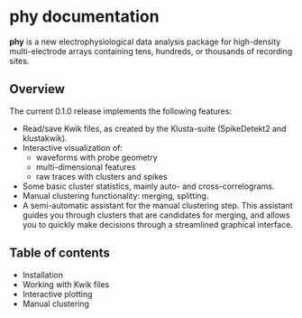 # phy documentation

**phy** is a new electrophysiological data analysis package for high-density multi-electrode arrays containing tens, hundreds, or thousands of recording sites.


## Overview

The current 0.1.0 release implements the following features:

* Read/save Kwik files, as created by the Klusta-suite (SpikeDetekt2 and klustakwik).
* Interactive visualization of:
    * waveforms with probe geometry
    * multi-dimensional features
    * raw traces with clusters and spikes
* Some basic cluster statistics, mainly auto- and cross-correlograms.
* Manual clustering functionality: merging, splitting.
* A semi-automatic assistant for the manual clustering step. This assistant guides you through clusters that are candidates for merging, and allows you to quickly make decisions through a streamlined graphical interface.


## Table of contents

* Installation
* Working with Kwik files
* Interactive plotting
* Manual clustering
